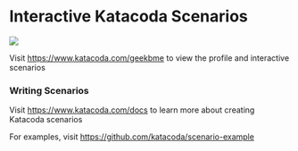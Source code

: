 # Interactive Katacoda Scenarios

[![](http://shields.katacoda.com/katacoda/geekbme/count.svg)](https://www.katacoda.com/geekbme "Get your profile on Katacoda.com")

Visit https://www.katacoda.com/geekbme to view the profile and interactive scenarios

### Writing Scenarios
Visit https://www.katacoda.com/docs to learn more about creating Katacoda scenarios

For examples, visit https://github.com/katacoda/scenario-example
